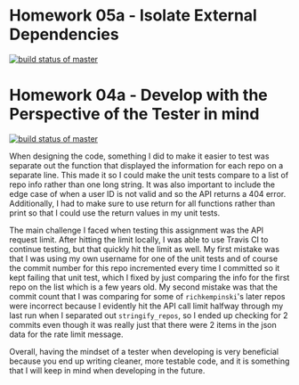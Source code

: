 # Homework 05a - Isolate External Dependencies
[![build status of master](https://travis-ci.org/Angelina-Zaccaria/SSW-567.svg?branch=HW05a_Mocking)](https://travis-ci.org/Angelina-Zaccaria/SSW-567)

# Homework 04a - Develop with the Perspective of the Tester in mind
[![build status of master](https://travis-ci.org/Angelina-Zaccaria/SSW-567.svg?branch=master)](https://travis-ci.org/Angelina-Zaccaria/SSW-567)

When designing the code, something I did to make it easier to test was separate out the function that displayed the information for each repo on a separate line. This made it so I could make the unit tests compare to a list of repo info rather than one long string. It was also important to include the edge case of when a user ID is not valid and so the API returns a 404 error. Additionally, I had to make sure to use return for all functions rather than print so that I could use the return values in my unit tests.

The main challenge I faced when testing this assignment was the API request limit. After hitting the limit locally, I was able to use Travis CI to continue testing, but that quickly hit the limit as well. My first mistake was that I was using my own username for one of the unit tests and of course the commit number for this repo incremented every time I committed so it kept failing that unit test, which I fixed by just comparing the info for the first repo on the list which is a few years old. My second mistake was that the commit count that I was comparing for some of `richkempinski`'s later repos were incorrect because I evidently hit the API call limit halfway through my last run when I separated out `stringify_repos`, so I ended up checking for 2 commits even though it was really just that there were 2 items in the json data for the rate limit message.

Overall, having the mindset of a tester when developing is very beneficial because you end up writing cleaner, more testable code, and it is something that I will keep in mind when developing in the future.
